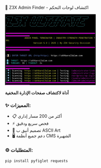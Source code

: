  🔑 Z3X Admin Finder - اكتشاف لوحات التحكم

 <!-- الصورة تظهر مباشرة مع شرح تحتها -->
<!-- الصورة تظهر مباشرة مع شرح تحتها -->
<img src="Z.jpg" width="300">

 
**أداة لاكتشاف صفحات الإدارة المخفية**  

### **✨ المميزات:**  
- 📋 أكثر من 200 مسار إداري  
- ⚡ فحص سريع ودقيق  
- 🎨 تصميم أنيق ب ASCII Art  
- 🖥️ دعم جميع أنظمة CMS الشهيرة  

### **⚙️ المتطلبات:**  
```bash
pip install pyfiglet requests
```
